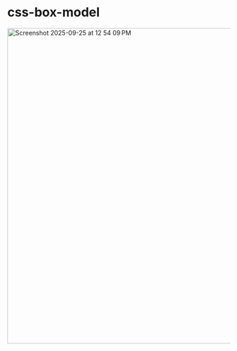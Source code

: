 # css-box-model

<img width="570" height="713" alt="Screenshot 2025-09-25 at 12 54 09 PM" src="https://github.com/user-attachments/assets/5679f347-48be-4949-a84b-e5aa0abc16d7" />
